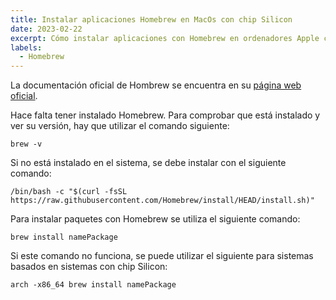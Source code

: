 ```yaml
---
title: Instalar aplicaciones Homebrew en MacOs con chip Silicon
date: 2023-02-22
excerpt: Cómo instalar aplicaciones con Homebrew en ordenadores Apple con MacOs y chip Silicon.
labels:
  - Homebrew
---
```


La documentación oficial de Hombrew se encuentra en su
[página web oficial](https://brew.sh/index_es).

Hace falta tener instalado Homebrew. Para comprobar que está instalado y ver su
versión, hay que utilizar el comando siguiente:

```
brew -v
```

Si no está instalado en el sistema, se debe instalar con el siguiente comando:

```
/bin/bash -c "$(curl -fsSL https://raw.githubusercontent.com/Homebrew/install/HEAD/install.sh)"
```

Para instalar paquetes con Homebrew se utiliza el siguiente comando:

```
brew install namePackage
```

Si este comando no funciona, se puede utilizar el siguiente para sistemas
basados en sistemas con chip Silicon:

```
arch -x86_64 brew install namePackage
```
